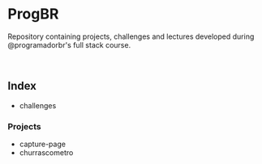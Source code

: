 # ProgBR

Repository containing projects, challenges and lectures developed during @programadorbr's full stack course.

<br>

## Index

* challenges

### Projects
* capture-page
* churrascometro
